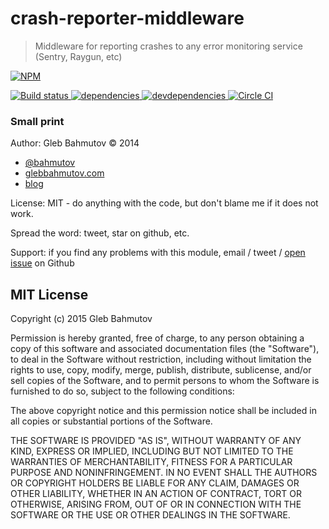 # crash-reporter-middleware

> Middleware for reporting crashes to any error monitoring service (Sentry, Raygun, etc)

[![NPM][crash-reporter-middleware-icon] ][crash-reporter-middleware-url]

[![Build status][crash-reporter-middleware-ci-image] ][crash-reporter-middleware-ci-url]
[![dependencies][crash-reporter-middleware-dependencies-image] ][crash-reporter-middleware-dependencies-url]
[![devdependencies][crash-reporter-middleware-devdependencies-image] ][crash-reporter-middleware-devdependencies-url]
[![Circle CI](https://circleci.com/gh/bahmutov/crash-reporter-middleware.svg?style=svg) ](https://circleci.com/gh/bahmutov/crash-reporter-middleware)

[crash-reporter-middleware-icon]: https://nodei.co/npm/crash-reporter-middleware.png?downloads=true
[crash-reporter-middleware-url]: https://npmjs.org/package/crash-reporter-middleware
[crash-reporter-middleware-ci-image]: https://travis-ci.org/bahmutov/crash-reporter-middleware.png?branch=master
[crash-reporter-middleware-ci-url]: https://travis-ci.org/bahmutov/crash-reporter-middleware
[crash-reporter-middleware-dependencies-image]: https://david-dm.org/bahmutov/crash-reporter-middleware.png
[crash-reporter-middleware-dependencies-url]: https://david-dm.org/bahmutov/crash-reporter-middleware
[crash-reporter-middleware-devdependencies-image]: https://david-dm.org/bahmutov/crash-reporter-middleware/dev-status.png
[crash-reporter-middleware-devdependencies-url]: https://david-dm.org/bahmutov/crash-reporter-middleware#info=devDependencies

### Small print

Author: Gleb Bahmutov &copy; 2014

* [@bahmutov](https://twitter.com/bahmutov)
* [glebbahmutov.com](http://glebbahmutov.com)
* [blog](http://bahmutov.calepin.co/)

License: MIT - do anything with the code, but don't blame me if it does not work.

Spread the word: tweet, star on github, etc.

Support: if you find any problems with this module, email / tweet /
[open issue](https://github.com/bahmutov/crash-reporter-middleware/issues) on Github



## MIT License

Copyright (c) 2015 Gleb Bahmutov

Permission is hereby granted, free of charge, to any person
obtaining a copy of this software and associated documentation
files (the "Software"), to deal in the Software without
restriction, including without limitation the rights to use,
copy, modify, merge, publish, distribute, sublicense, and/or sell
copies of the Software, and to permit persons to whom the
Software is furnished to do so, subject to the following
conditions:

The above copyright notice and this permission notice shall be
included in all copies or substantial portions of the Software.

THE SOFTWARE IS PROVIDED "AS IS", WITHOUT WARRANTY OF ANY KIND,
EXPRESS OR IMPLIED, INCLUDING BUT NOT LIMITED TO THE WARRANTIES
OF MERCHANTABILITY, FITNESS FOR A PARTICULAR PURPOSE AND
NONINFRINGEMENT. IN NO EVENT SHALL THE AUTHORS OR COPYRIGHT
HOLDERS BE LIABLE FOR ANY CLAIM, DAMAGES OR OTHER LIABILITY,
WHETHER IN AN ACTION OF CONTRACT, TORT OR OTHERWISE, ARISING
FROM, OUT OF OR IN CONNECTION WITH THE SOFTWARE OR THE USE OR
OTHER DEALINGS IN THE SOFTWARE.
